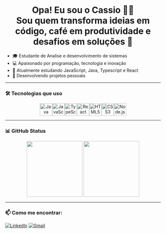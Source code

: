 <h1 align="center">Opa! Eu sou o Cassio 👋😀<br>Sou quem transforma ideias em código, café em produtividade e desafios em soluções 🚀</h1>



- 🎓 Estudante de Analise e desenvolvimento de sistemas
- 💻 Apaixonado por programação, tecnologia e inovação
- 🌱 Atualmente estudando JavaScript, Java, Typescript e React 
- 🚀 Desenvolvendo projetos pessoais 

---
  ### 🛠️ Tecnologias que uso
<div align="center">
<img src="https://cdn.jsdelivr.net/gh/devicons/devicon/icons/java/java-original.svg" width="40" alt="Java" /><img src="https://cdn.jsdelivr.net/gh/devicons/devicon/icons/javascript/javascript-original.svg" width="40" alt="JavaScript" /><img src="https://cdn.jsdelivr.net/gh/devicons/devicon/icons/typescript/typescript-original.svg" width="40" alt="TypeScript" /><img src="https://cdn.jsdelivr.net/gh/devicons/devicon/icons/react/react-original.svg" width="40" alt="React" /><img src="https://cdn.jsdelivr.net/gh/devicons/devicon/icons/html5/html5-original.svg" width="40" alt="HTML5" /><img src="https://cdn.jsdelivr.net/gh/devicons/devicon/icons/css3/css3-original.svg" width="40" alt="CSS3" /><img src="https://cdn.jsdelivr.net/gh/devicons/devicon/icons/nodejs/nodejs-original.svg" width="40" alt="Node.js" />
</div>


---

### 📊 GitHub Status

<div align="center">
  <img height="180em" src="https://github-readme-stats.vercel.app/api?username=CassioPassosP&show_icons=true&theme=tokyonight" />
  <img height="180em" src="https://github-readme-stats.vercel.app/api/top-langs/?username=CassioPassosP&layout=compact&theme=tokyonight" />
</div>

---

### 📫 Como me encontrar:

[![LinkedIn](https://img.shields.io/badge/LinkedIn-blue?style=for-the-badge&logo=linkedin)](https://www.linkedin.com/in/cassio-passos-pereira-3b1aa0192/)
[![Gmail](https://img.shields.io/badge/Gmail-red?style=for-the-badge&logo=gmail&logoColor=white)](mailto:contatocomcassioo@gmail.com)

